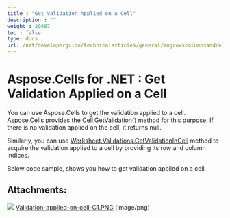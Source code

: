 ```yaml
---
title : "Get Validation Applied on a Cell" 
description : "" 
weight : 20487 
toc : false
type: docs
url: /net/developerguide/technicalarticles/general/mngrowscolumnsandcells/get+validation+applied+on+a+cell/
---
```


# Aspose.Cells for .NET : Get Validation Applied on a Cell


You can use Aspose.Cells to get the validation applied to a cell. Aspose.Cells provides the [Cell.GetValidation()](https://apireference.aspose.com/net/cells/aspose.cells/cell/methods/getvalidation) method for this purpose. If there is no validation applied on the cell, it returns null.

Similarly, you can use [Worksheet.Validations.GetValidationInCell](https://apireference.aspose.com/net/cells/aspose.cells/validationcollection/methods/getvalidationincell) method to acquire the validation applied to a cell by providing its row and column indices.

Below code sample, shows you how to get validation applied on a cell.

## Attachments:

![](https://docs2.aspose.com/cells/net/images/icons/bullet_blue.gif) [Validation-applied-on-cell-C1.PNG](https://docs2.aspose.com/cells/net/attachments/5017644/5112273.png) (image/png)  

